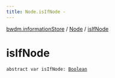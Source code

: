 ```yaml
---
title: Node.isIfNode - 
---
```


[bwdm.informationStore](../index.html) / [Node](index.html) / [isIfNode](./is-if-node.html)

# isIfNode

`abstract var isIfNode: `[`Boolean`](https://kotlinlang.org/api/latest/jvm/stdlib/kotlin/-boolean/index.html)